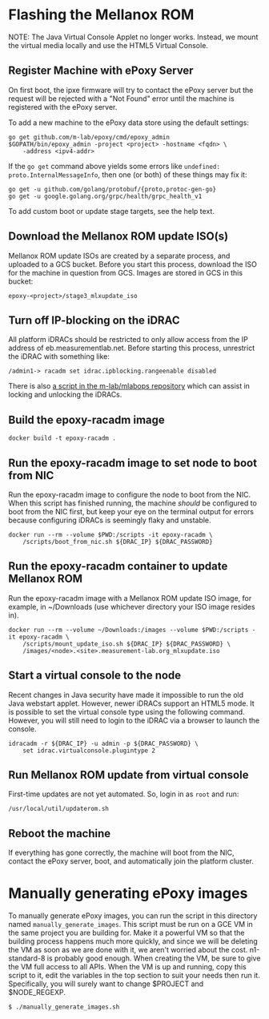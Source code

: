 # Flashing the Mellanox ROM

NOTE: The Java Virtual Console Applet no longer works. Instead, we mount the
virtual media locally and use the HTML5 Virtual Console.

## Register Machine with ePoxy Server
On first boot, the ipxe firmware will try to contact the ePoxy server but the
request will be rejected with a "Not Found" error until the machine is
registered with the ePoxy server.

To add a new machine to the ePoxy data store using the default settings:
```
go get github.com/m-lab/epoxy/cmd/epoxy_admin
$GOPATH/bin/epoxy_admin -project <project> -hostname <fqdn> \
    -address <ipv4-addr>
```

If the `go get` command above yields some errors like
`undefined: proto.InternalMessageInfo`, then one (or both) of these things may
fix it:
```
go get -u github.com/golang/protobuf/{proto,protoc-gen-go}
go get -u google.golang.org/grpc/health/grpc_health_v1
```

To add custom boot or update stage targets, see the help text.

## Download the Mellanox ROM update ISO(s)
Mellanox ROM update ISOs are created by a separate process, and uploaded to a
GCS bucket. Before you start this process, download the ISO for the machine in
question from GCS. Images are stored in GCS in this bucket:
```
epoxy-<project>/stage3_mlxupdate_iso
```

## Turn off IP-blocking on the iDRAC
All platform iDRACs should be restricted to only allow access from the IP
address of eb.measurementlab.net. Before starting this process, unrestrict the
iDRAC with something like:
```
/admin1-> racadm set idrac.ipblocking.rangeenable disabled
```

There is also [a script in the m-lab/mlabops repository](https://github.com/m-lab/mlabops/blob/master/drac_ipblock) which can assist in locking and unlocking the iDRACs.

## Build the epoxy-racadm image
```
docker build -t epoxy-racadm .
```

## Run the epoxy-racadm image to set node to boot from NIC
Run the epoxy-racadm image to configure the node to boot from the NIC. When this
script has finished running, the machine _should_ be configured to boot from the
NIC first, but keep your eye on the terminal output for errors because
configuring iDRACs is seemingly flaky and unstable.
```
docker run --rm --volume $PWD:/scripts -it epoxy-racadm \
    /scripts/boot_from_nic.sh ${DRAC_IP} ${DRAC_PASSWORD}
```

## Run the epoxy-racadm container to update Mellanox ROM
Run the epoxy-racadm image with a Mellanox ROM update ISO image, for
example, in ~/Downloads (use whichever directory your ISO image resides in).
```
docker run --rm --volume ~/Downloads:/images --volume $PWD:/scripts -it epoxy-racadm \
    /scripts/mount_update_iso.sh ${DRAC_IP} ${DRAC_PASSWORD} \
    /images/<node>.<site>.measurement-lab.org_mlxupdate.iso
```

## Start a virtual console to the node
Recent changes in Java security have made it impossible to run the old Java
webstart applet. However, newer iDRACs support an HTML5 mode. It is possible to
set the virtual console type using the following command. However, you will
still need to login to the iDRAC via a browser to launch the console.
```
idracadm -r ${DRAC_IP} -u admin -p ${DRAC_PASSWORD} \
    set idrac.virtualconsole.plugintype 2
```

## Run Mellanox ROM update from virtual console
First-time updates are not yet automated. So, login in as `root` and run:
```
/usr/local/util/updaterom.sh
```

## Reboot the machine
If everything has gone correctly, the machine will boot from the NIC, contact
the ePoxy server, boot, and automatically join the platform cluster.

# Manually generating ePoxy images
To manually generate ePoxy images, you can run the script in this directory
named `manually_generate_images`. This script must be run on a GCE VM in the
same project you are building for. Make it a powerful VM so that the building
process happens much more quickly, and since we will be deleting the VM as soon
as we are done with it, we aren't worried about the cost. n1-standard-8 is
probably good enough. When creating the VM, be sure to give the VM full access
to all APIs. When the VM is up and running, copy this script to it, edit the
variables in the top section to suit your needs then run it. Specifically, you
will surely want to change $PROJECT and $NODE\_REGEXP.
```
$ ./manually_generate_images.sh
```
